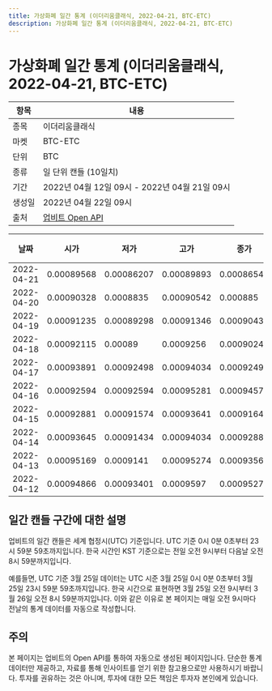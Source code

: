 ```yaml
---
title: 가상화폐 일간 통계 (이더리움클래식, 2022-04-21, BTC-ETC)
description: 가상화폐 일간 통계 (이더리움클래식, 2022-04-21, BTC-ETC)
---
```



가상화폐 일간 통계 (이더리움클래식, 2022-04-21, BTC-ETC)
===

|항목|내용|
|--|--|
|종목|이더리움클래식|
|마켓|BTC-ETC|
|단위|BTC|
|종류|일 단위 캔들 (10일치)|
|기간|2022년 04월 12일 09시 - 2022년 04월 21일 09시|
|생성일|2022년 04월 22일 09시|
|출처|[업비트 Open API](https://docs.upbit.com)|


|날짜|시가|저가|고가|종가|비고|
|--|--|--|--|--|--|
|2022-04-21|0.00089568|0.00086207|0.00089893|0.00086543|    |
|2022-04-20|0.00090328|0.0008835|0.00090542|0.000885|    |
|2022-04-19|0.00091235|0.00089298|0.00091346|0.00090438|    |
|2022-04-18|0.00092115|0.00089|0.0009256|0.00090241|    |
|2022-04-17|0.00093891|0.00092498|0.00094034|0.00092498|    |
|2022-04-16|0.00092594|0.00092594|0.00095281|0.00094578|    |
|2022-04-15|0.00092881|0.00091574|0.00093641|0.00091647|    |
|2022-04-14|0.00093645|0.00091434|0.00094034|0.00092881|    |
|2022-04-13|0.00095169|0.0009141|0.00095274|0.00093567|    |
|2022-04-12|0.00094866|0.00093401|0.0009597|0.00095273|    |


일간 캔들 구간에 대한 설명
---


업비트의 일간 캔들은 세계 협정시(UTC) 기준입니다. 
UTC 기준 0시 0분 0초부터 23시 59분 59초까지입니다. 
한국 시간인 KST 기준으로는 전일 오전 9시부터 다음날 오전 8시 59분까지입니다. 


예를들면, UTC 기준 3월 25일 데이터는 UTC 시준 3월 25일 0시 0분 0초부터 3월 25일 23시 59분 59초까지입니다. 
한국 시간으로 표현하면 3월 25일 오전 9시부터 3월 26일 오전 8시 59분까지입니다. 
이와 같은 이유로 본 페이지는 매일 오전 9시마다 전날의 통계 데이터를 자동으로 작성합니다. 


주의
---


본 페이지는 업비트의 Open API를 통하여 자동으로 생성된 페이지입니다. 
단순한 통계 데이터만 제공하고, 자료를 통해 인사이트를 얻기 위한 참고용으로만 사용하시기 바랍니다. 
투자를 권유하는 것은 아니며, 투자에 대한 모든 책임은 투자자 본인에게 있습니다. 
